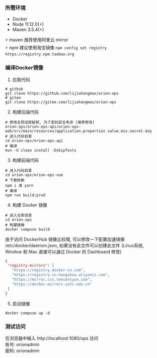 ### 所需环境

* Docker
* Node 11.12.0(+)
* Maven 3.5.4(+)

⚡ maven 推荐使用阿里云 mirror    
⚡ npm 建议使用淘宝镜像 `npm config set registry https://registry.npm.taobao.org`

### 编译Docker镜像

1. 拉取代码

```
# github
git clone https://github.com/lijiahangmax/orion-ops
# gitee
git clone https://gitee.com/lijiahangmax/orion-ops
```

2. 构建后端代码

```
# 修改全局加密秘钥, 为了密码安全考虑 (推荐修改)
orion-ops/orion-ops-api/orion-ops-web/src/main/resources/application.properties value.mix.secret.key
# 进入代码目录
cd orion-ops/orion-ops-api
# 编译
mvn -U clean install -DskipTests
```

3. 构建前端代码

```
# 进入代码目录
cd orion-ops/orion-ops-vue
# 下载依赖
npm i 或 yarn
# 编译
npm run build:prod
```

4. 构建 Docker 镜像

```
# 进入仓库目录
cd orion-ops
# 构建镜像
docker compose build
```

由于访问 DockerHub 镜像比较慢, 可以修改一下配置加速镜像 /etc/docker/daemon.json, 如果没有此文件可以创建此文件 (Linux系统, Window 和 Mac 直接可以通过 Docker 的 Dashboard 修改)

 ```json
 {
  "registry-mirrors": [
    "https://registry.docker-cn.com",
    "https://registry.cn-hangzhou.aliyuncs.com",
    "https://mirror.ccs.tencentyun.com",
    "https://docker.mirrors.ustc.edu.cn"
  ]
}
 ```

5. 启动镜像

```
docker compose up -d
```

### 测试访问

在浏览器中输入 http://localhost:1080/ops 访问  
账号: orionadmin  
密码: orionadmin  
